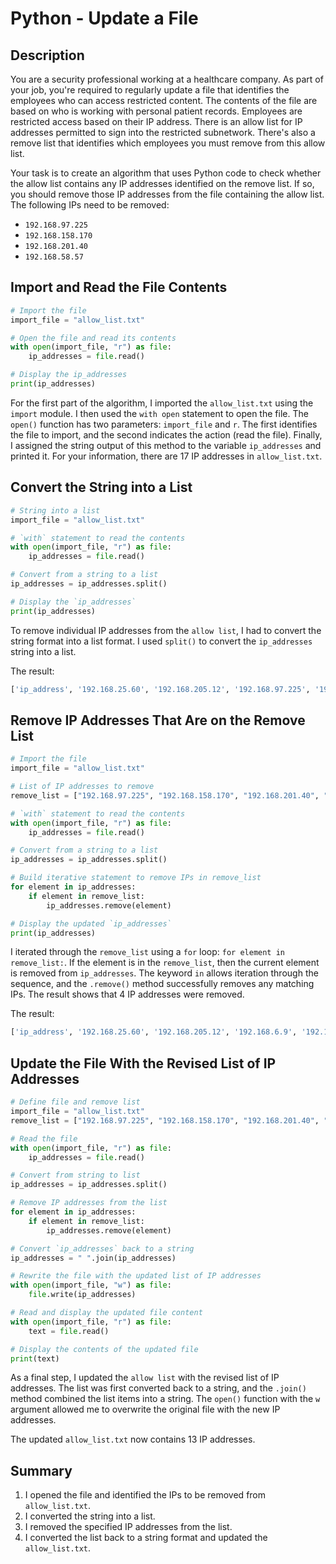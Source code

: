 # Python - Update a File

## Description
You are a security professional working at a healthcare company. As part of your job, you're required to regularly update a file that identifies the employees who can access restricted content. The contents of the file are based on who is working with personal patient records. Employees are restricted access based on their IP address. There is an allow list for IP addresses permitted to sign into the restricted subnetwork. There's also a remove list that identifies which employees you must remove from this allow list.

Your task is to create an algorithm that uses Python code to check whether the allow list contains any IP addresses identified on the remove list. If so, you should remove those IP addresses from the file containing the allow list. The following IPs need to be removed:

- `192.168.97.225`
- `192.168.158.170`
- `192.168.201.40`
- `192.168.58.57`

## Import and Read the File Contents

```python
# Import the file
import_file = "allow_list.txt" 

# Open the file and read its contents
with open(import_file, "r") as file:
    ip_addresses = file.read()  

# Display the ip_addresses
print(ip_addresses)
```

For the first part of the algorithm, I imported the `allow_list.txt` using the `import` module. I then used the `with open` statement to open the file. The `open()` function has two parameters: `import_file` and `r`. The first identifies the file to import, and the second indicates the action (read the file). Finally, I assigned the string output of this method to the variable `ip_addresses` and printed it. For your information, there are 17 IP addresses in `allow_list.txt`.

## Convert the String into a List

```python
# String into a list
import_file = "allow_list.txt"

# `with` statement to read the contents
with open(import_file, "r") as file:
    ip_addresses = file.read()

# Convert from a string to a list
ip_addresses = ip_addresses.split()

# Display the `ip_addresses`
print(ip_addresses)
```

To remove individual IP addresses from the `allow list`, I had to convert the string format into a list format. I used `split()` to convert the `ip_addresses` string into a list.

The result:

```python
['ip_address', '192.168.25.60', '192.168.205.12', '192.168.97.225', '192.168.6.9', '192.168.52.90', '192.168.158.170', '192.168.90.124', '192.168.186.176', '192.168.133.188', '192.168.203.198', '192.168.201.40', '192.168.218.219', '192.168.52.37', '192.168.156.224', '192.168.60.153', '192.168.58.57', '192.168.69.116']
```

## Remove IP Addresses That Are on the Remove List

```python
# Import the file
import_file = "allow_list.txt"

# List of IP addresses to remove
remove_list = ["192.168.97.225", "192.168.158.170", "192.168.201.40", "192.168.58.57"]

# `with` statement to read the contents
with open(import_file, "r") as file:
    ip_addresses = file.read()

# Convert from a string to a list
ip_addresses = ip_addresses.split()

# Build iterative statement to remove IPs in remove_list
for element in ip_addresses:
    if element in remove_list:
        ip_addresses.remove(element)

# Display the updated `ip_addresses`
print(ip_addresses)
```

I iterated through the `remove_list` using a `for` loop: `for element in remove_list:`. If the element is in the `remove_list`, then the current element is removed from `ip_addresses`. The keyword `in` allows iteration through the sequence, and the `.remove()` method successfully removes any matching IPs. The result shows that 4 IP addresses were removed.

The result:

```python
['ip_address', '192.168.25.60', '192.168.205.12', '192.168.6.9', '192.168.52.90', '192.168.90.124', '192.168.186.176', '192.168.133.188', '192.168.203.198', '192.168.218.219', '192.168.52.37', '192.168.156.224', '192.168.60.153', '192.168.69.116']
```

## Update the File With the Revised List of IP Addresses

```python
# Define file and remove list
import_file = "allow_list.txt"
remove_list = ["192.168.97.225", "192.168.158.170", "192.168.201.40", "192.168.58.57"]

# Read the file
with open(import_file, "r") as file:
    ip_addresses = file.read()

# Convert from string to list
ip_addresses = ip_addresses.split()

# Remove IP addresses from the list
for element in ip_addresses:
    if element in remove_list:
        ip_addresses.remove(element)

# Convert `ip_addresses` back to a string
ip_addresses = " ".join(ip_addresses)

# Rewrite the file with the updated list of IP addresses
with open(import_file, "w") as file:
    file.write(ip_addresses)

# Read and display the updated file content
with open(import_file, "r") as file:
    text = file.read()

# Display the contents of the updated file
print(text)
```

As a final step, I updated the `allow list` with the revised list of IP addresses. The list was first converted back to a string, and the `.join()` method combined the list items into a string. The `open()` function with the `w` argument allowed me to overwrite the original file with the new IP addresses.

The updated `allow_list.txt` now contains 13 IP addresses.

## Summary
1. I opened the file and identified the IPs to be removed from `allow_list.txt`.
2. I converted the string into a list.
3. I removed the specified IP addresses from the list.
4. I converted the list back to a string format and updated the `allow_list.txt`.
